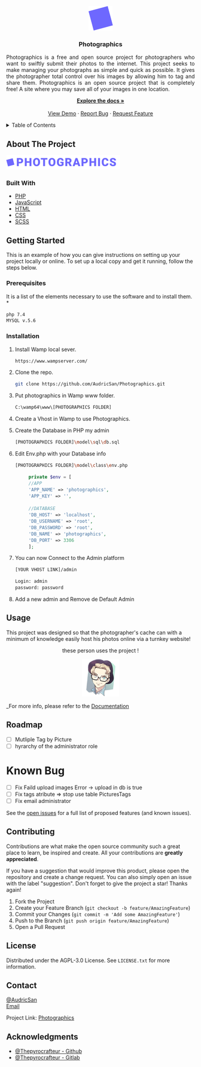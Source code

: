 <div id="top"></div>

<!--
    [![Contributors][contributors-shield]][contributors-url]
    [![Forks][forks-shield]][forks-url]
    [![Stargazers][stars-shield]][stars-url]
    [![Issues][issues-shield]][issues-url]
    [![MIT License][license-shield]][license-url]
    [![LinkedIn][linkedin-shield]][linkedin-url]
-->

<!-- PROJECT LOGO -->
<br />
<div align="center">
  <a href="https://github.com/AudricSan/Photographics/">
    <img src="public/images/logo2.png" alt="Logo">
  </a>

<h3 align="center">Photographics</h3>
  <p align="justify">
Photographics is a free and open source project for photographers who want to swiftly submit their photos to the internet. This project seeks to make managing your photographs as simple and quick as possible.
It gives the photographer total control over his images by allowing him to tag and share them.
Photographics is an open source project that is completely free!
A site where you may save all of your images in one location.
<br />

  <p align="center">
    <a href="https://github.com/AudricSan/Photographics"><strong>Explore the docs »</strong></a>
    <br />
    <br />
    <a href="http://photo.audricrosier.be">View Demo</a>
    ·
    <a href="https://github.com/AudricSan/Photographics/issues">Report Bug</a>
    ·
    <a href="https://github.com/AudricSan/Photographics/issues">Request Feature</a>
  </p>
</div>

<!-- TABLE OF CONTENTS -->
<details>
  <summary>Table of Contents</summary>
  <ol>
    <li>
      <a href="#about-the-project">About The Project</a>
      <ul>
        <li><a href="#built-with">Built With</a></li>
      </ul>
    </li>
    <li>
      <a href="#getting-started">Getting Started</a>
      <ul>
        <li><a href="#prerequisites">Prerequisites</a></li>
        <li><a href="#installation">Installation</a></li>
      </ul>
    </li>
    <li><a href="#usage">Usage</a></li>
    <li><a href="#roadmap">Roadmap</a></li>
    <li><a href="#contributing">Contributing</a></li>
    <li><a href="#license">License</a></li>
    <li><a href="#contact">Contact</a></li>
    <li><a href="#acknowledgments">Acknowledgments</a></li>
  </ol>
</details>

<!-- ABOUT THE PROJECT -->
## About The Project
[![Product Name Screen Shot][product-logo]](http://photo.audricrosier.be)

### Built With
* [PHP](https://php.net/)
* [JavaScript](https://www.javascript.com/)
* [HTML](https://html.com/)
* [CSS](https://developer.mozilla.org/fr/docs/Web/CSS)
* [SCSS](https://sass-lang.com/)

<!-- GETTING STARTED -->
## Getting Started
This is an example of how you can give instructions on setting up your project locally or online.
To set up a local copy and get it running, follow the steps below.

### Prerequisites
It is a list of the elements necessary to use the software and to install them.
* 
  ```sh
  php 7.4
  MYSQL v.5.6
  ```

### Installation
1. Install Wamp local sever.
   ```sh
   https://www.wampserver.com/
   ```
1. Clone the repo.
   ```sh
   git clone https://github.com/AudricSan/Photographics.git
   ```
1. Put photographics in Wamp www folder.
   ```sh
   C:\wamp64\www\[PHOTOGRAPHICS FOLDER]
   ```
1. Create a Vhost in Wamp to use Photographics.

1. Create the Database in PHP my admin
   ```sh
   [PHOTOGRAPHICS FOLDER]\model\sql\db.sql
   ```

1. Edit Env.php with your Database info
   ```sh
   [PHOTOGRAPHICS FOLDER]\model\class\env.php
   ```
   ```php
        private $env = [
        //APP
        'APP_NAME' => 'photographics',
        'APP_KEY' => '',

        //DATABASE
        'DB_HOST' => 'localhost',
        'DB_USERNAME' => 'root',
        'DB_PASSWORD' => 'root',
        'DB_NAME' => 'photographics',
        'DB_PORT' => 3306
        ];
   ```
1. You can now Connect to the Admin platform
   ```sh
   [YOUR VHOST LINK]/admin
   ```
   ```sh
   Login: admin
   password: password
   ```
1. Add a new admin and Remove de Default Admin

<!-- USAGE -->
## Usage
This project was designed so that the photographer's cache can with a minimum of knowledge easily host his photos online via a turnkey website!

<div align="center">
    <p>these person uses the project !</p>
	<img src="/public/docs/images/audricsan.png" width="100" height="100" alt="friends">
</div>

_For more info, please refer to the [Documentation](https://github.com/AudricSan/Photographics/tree/main/public/docs/)

<!-- ROADMAP -->
## Roadmap
- [ ] Mutliple Tag by Picture
- [ ] hyrarchy of the administrator role

# Known Bug
- [ ] Fix Faild upload images Error -> upload in db is true
- [ ] Fix tags atribute => stop use table PicturesTags
- [ ] Fix email administrator

See the [open issues](https://github.com/AudricSan/Photographics/issues) for a full list of proposed features (and known issues).

<!-- CONTRIBUTING -->
## Contributing
Contributions are what make the open source community such a great place to learn, be inspired and create. All your contributions are **greatly appreciated**.

If you have a suggestion that would improve this product, please open the repository and create a change request. You can also simply open an issue with the label "suggestion".
Don't forget to give the project a star! Thanks again!

1. Fork the Project
2. Create your Feature Branch (`git checkout -b feature/AmazingFeature`)
3. Commit your Changes (`git commit -m 'Add some AmazingFeature'`)
4. Push to the Branch (`git push origin feature/AmazingFeature`)
5. Open a Pull Request

<!-- LICENSE -->
## License
Distributed under the  AGPL-3.0 License. See `LICENSE.txt` for more information.

<!-- CONTACT -->
## Contact
[@AudricSan](https://twitter.com/AudricSan)<br>
[Email](mailto:audricrosier@gmail.com)

Project Link: [Photographics](https://github.com/AudricSan/Photographics)

<!-- ACKNOWLEDGMENTS -->
## Acknowledgments
* [@Thepyrocrafteur - Github](https://github.com/Thepyrocrafteur)
* [@Thepyrocrafteur - Gitlab](https://gitlab.com/Thepyrocrafteur)

[product-screenshot]: public/images/logo2.png
[product-logo]: public/images/logo.png